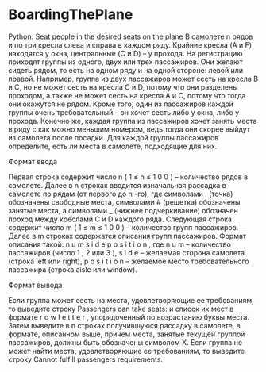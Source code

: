# BoardingThePlane
Python: Seat people in the desired seats on the plane
В самолете 
n
 рядов и по три кресла слева и справа в каждом ряду. Крайние кресла (A и F) находятся у окна, центральные (C и D) – у прохода. На регистрацию приходят группы из одного, двух или трех пассажиров. Они желают сидеть рядом, то есть на одном ряду и на одной стороне: левой или правой. Например, группа из двух пассажиров может сесть на кресла B и C, но не может сесть на кресла C и D, потому что они разделены проходом, а также не может сесть на кресла A и C, потому что тогда они окажутся не рядом. Кроме того, один из пассажиров каждой группы очень требовательный – он хочет сесть либо у окна, либо у прохода. Конечно же, каждая группа из пассажиров хочет занять места в ряду с как можно меньшим номером, ведь тогда они скорее выйдут из самолета после посадки. Для каждой группы пассажиров определите, есть ли места в самолете, подходящие для них.
 
 Формат ввода

Первая строка содержит число 
n
 (
1
≤
n
≤
1
0
0
) – количество рядов в самолете. Далее в 
n
строках вводится изначальная рассадка в самолете по рядам (от первого до 
n
-го), где символами . (точка) обозначены свободные места, символами # (решетка) обозначены занятые места, а символами _ (нижнее подчеркивание) обозначен проход между креслами C и D каждого ряда.
Следующая строка содержит число 
m
 (
1
≤
m
≤
1
0
0
) – количество групп пассажиров. Далее в
m
 строках содержатся описания групп пассажиров. Формат описания такой:
n
u
m
s
i
d
e
p
o
s
i
t
i
o
n
, где 
n
u
m
 – количество пассажиров (число 
1
, 
2
 или 
3
), 
s
i
d
e
 – желаемая сторона самолета (строка left или right), 
p
o
s
i
t
i
o
n
 – желаемое место требовательного пассажира (строка aisle или window).
 
 Формат вывода

Если группа может сесть на места, удовлетворяющие ее требованиям, то выведите строку Passengers can take seats: и список их мест в формате 
r
o
w
l
e
t
t
e
r
, упорядоченный по возрастанию буквы места. Затем выведите в 
n
 строках получившуюся рассадку в самолете, в формате, описанном выше, причем места, занятые текущей группой пассажиров, должны быть обозначены символом X.
Если группа не может найти места, удовлетворяющие ее требованиям, то выведите строку Cannot fulfill passengers requirements.
